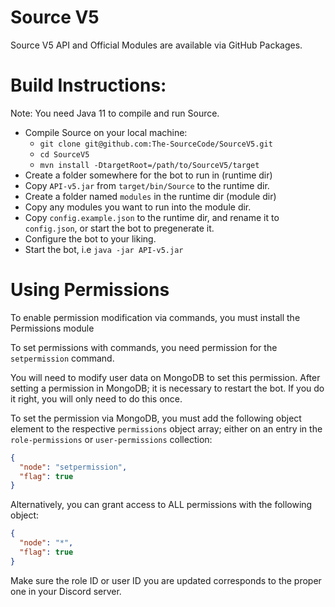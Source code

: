 # Source V5

Source V5 API and Official Modules are available via GitHub Packages.

# Build Instructions:
Note: You need Java 11 to compile and run Source.

* Compile Source on your local machine:
  - `git clone git@github.com:The-SourceCode/SourceV5.git`
  - `cd SourceV5`
  - `mvn install -DtargetRoot=/path/to/SourceV5/target`
* Create a folder somewhere for the bot to run in (runtime dir)
* Copy `API-v5.jar` from `target/bin/Source` to the runtime dir.
* Create a folder named `modules` in the runtime dir (module dir)
* Copy any modules you want to run into the module dir. 
* Copy `config.example.json` to the runtime dir, and rename it to `config.json`, or start the bot to pregenerate it.
* Configure the bot to your liking.
* Start the bot, i.e `java -jar API-v5.jar`

# Using Permissions
To enable permission modification via commands, you must install the Permissions module

To set permissions with commands, you need permission for the `setpermission` command.

You will need to modify user data on MongoDB to set this permission.
After setting a permission in MongoDB; it is necessary to restart the bot. 
If you do it right, you will only need to do this once.

To set the permission via MongoDB, you must add the following object element to the respective `permissions` object array; either on an entry in the `role-permissions` or `user-permissions` collection:
```json
{
  "node": "setpermission",
  "flag": true
}
```

Alternatively, you can grant access to ALL permissions with the following object:
```json
{
  "node": "*",
  "flag": true
}
```

Make sure the role ID or user ID you are updated corresponds to the proper one in your Discord server.

   